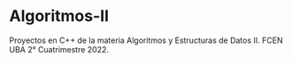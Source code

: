 # Algoritmos-II
Proyectos en C++ de la materia Algoritmos y Estructuras de Datos II.  FCEN UBA 2° Cuatrimestre 2022.
